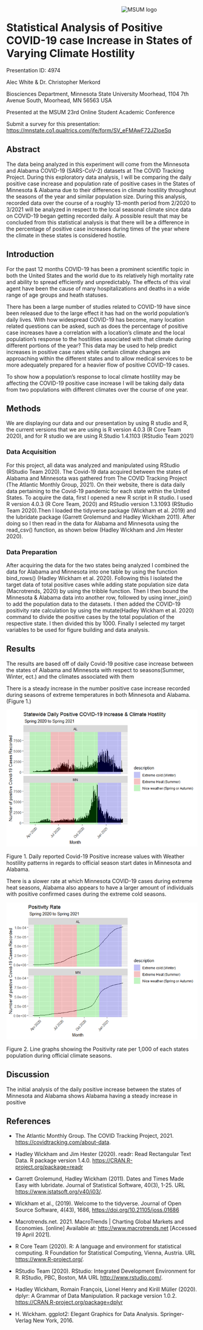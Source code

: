 
<img src="https://www2.mnstate.edu/uploadedImages/Content/Marketing/logos/MSUM_Signature_Vert_Color.jpg" alt="MSUM logo" width="200" style="float:right">

# Statistical Analysis of Positive COVID-19 case Increase in States of Varying Climate Hostility

Presentation ID: 4974

Alec White & Dr. Christopher Merkord

Biosciences Department, Minnesota State University Moorhead, 1104 7th
Avenue South, Moorhead, MN 56563 USA

Presented at the MSUM 23rd Online Student Academic Conference

Submit a survey for this presentation:
<https://mnstate.co1.qualtrics.com/jfe/form/SV_eFMAwF72JZIoeSq>

## Abstract

The data being analyzed in this experiment will come from the Minnesota
and Alabama COVID-19 (SARS-CoV-2) datasets at The COVID Tracking
Project. During this exploratory data analysis, I will be comparing the
daily positive case increase and population rate of positive cases in
the States of Minnesota & Alabama due to their differences in climate
hostility throughout the seasons of the year and similar population
size. During this analysis, recorded data over the course of a roughly
13-month period from 2/2020 to 3/2021 will be analyzed in respect to the
local seasonal climate since data on COVID-19 began getting recorded
daily. A possible result that may be concluded from this statistical
analysis is that there will be a difference in the percentage of
positive case increases during times of the year where the climate in
these states is considered hostile.

## Introduction

For the past 12 months COVID-19 has been a prominent scientific topic in
both the United States and the world due to its relatively high
mortality rate and ability to spread efficiently and unpredictably. The
effects of this viral agent have been the cause of many hospitalizations
and deaths in a wide range of age groups and heath statuses.

There has been a large number of studies related to COVID-19 have since
been released due to the large effect it has had on the world
population’s daily lives. With how widespread COVID-19 has become,
many location related questions can be asked, such as does the
percentage of positive case increases have a correlation with a
location’s climate and the local population’s response to the
hostilities associated with that climate during different portions of
the year? This data may be used to help predict increases in positive
case rates while certain climate changes are approaching within the
different states and to allow medical services to be more adequately
prepared for a heavier flow of positive COVID-19 cases.

To show how a population’s response to local climate hostility may be
affecting the COVID-19 positive case increase I will be taking daily
data from two populations with different climates over the course of one
year.

## Methods

We are displaying our data and our presentation by using R studio and R,
the current versions that we are using is R version 4.0.3 (R Core Team
2020), and for R studio we are using R.Studio 1.4.1103 (RStudio Team
2021)

### Data Acquisition

For this project, all data was analyzed and manipulated using RStudio
(RStudio Team 2020). The Covid-19 data acquired between the states of
Alabama and Minnesota was gathered from The COVID Tracking Project (The
Atlantic Monthly Group, 2021). On their website, there is data daily
data pertaining to the Covid-19 pandemic for each state within the
United States. To acquire the data, first I opened a new R script in R
studio. I used R version 4.0.3 (R Core Team, 2020) and RStudio version
1.3.1093 (RStudio Team 2020).Then I loaded the tidyverse package
(Wickham et al. 2019) and the lubridate package (Garrett Grolemund and
Hadley Wickham 2011). After doing so I then read in the data for Alabama
and Minnesota using the read\_csv() function, as shown below (Hadley
Wickham and Jim Hester 2020).

### Data Preparation

After acquiring the data for the two states being analyzed I combined
the data for Alabama and Minnesota into one table by using the function
bind\_rows() (Hadley Wickham et al. 2020). Following this I isolated the
target data of total positive cases while adding state population size
data (Macrotrends, 2020) by using the tribble function. Then I then
bound the Minnesota & Alabama data into another row, followed by using
inner\_join() to add the population data to the datasets. I then added
the COVID-19 positivity rate calculation by using the mutate(Hadley
Wickham et al. 2020) command to divide the positive cases by the total
population of the respective state. I then divided this by 1000. Finally
I selected my target variables to be used for figure building and data
analysis.

## Results

The results are based off of daily Covid-19 positive case increase
between the states of Alabama and Minnesota with respect to
seasons(Summer, Winter, ect.) and the climates associated with them

There is a steady increase in the number positive case increase recorded
during seasons of extreme temperatures in both Minnesota and Alabama.
(Figure 1.)

![](README_files/figure-gfm/unnamed-chunk-1-1.png)<!-- -->

Figure 1. Daily reported Covid-19 Positive increase values with Weather
hostility patterns in regards to official season start dates in
Minnesota and Alabama.

There is a slower rate at which Minnesota COVID-19 cases during extreme
heat seasons, Alabama also appears to have a larger amount of
individuals with positive confirmed cases during the extreme cold
seasons.

![](README_files/figure-gfm/unnamed-chunk-2-1.png)<!-- -->

Figure 2. Line graphs showing the Positivity rate per 1,000 of each
states population during official climate seasons.

## Discussion

The initial analysis of the daily positive increase between the states
of Minnesota and Alabama shows Alabama having a steady increase in
positive

## References

  - The Atlantic Monthly Group. The COVID Tracking Project, 2021.
    <https://covidtracking.com/about-data>.

  - Hadley Wickham and Jim Hester (2020). readr: Read Rectangular Text
    Data. R package version 1.4.0.
    <https://CRAN.R-project.org/package=readr>

  - Garrett Grolemund, Hadley Wickham (2011). Dates and Times Made Easy
    with lubridate. Journal of Statistical Software, 40(3), 1-25. URL
    <https://www.jstatsoft.org/v40/i03/>.

  - Wickham et al., (2019). Welcome to the tidyverse. Journal of Open
    Source Software, 4(43), 1686, <https://doi.org/10.21105/joss.01686>

  - Macrotrends.net. 2021. MacroTrends | Charting Global Markets and
    Economies. \[online\] Available at: <http://www.macrotrends.net>
    \[Accessed 19 April 2021\].

  - R Core Team (2020). R: A language and environment for statistical
    computing. R Foundation for Statistical Computing, Vienna, Austria.
    URL <https://www.R-project.org/>.

  - RStudio Team (2020). RStudio: Integrated Development Environment for
    R. RStudio, PBC, Boston, MA URL <http://www.rstudio.com/>.

  - Hadley Wickham, Romain François, Lionel Henry and Kirill Müller
    (2020). dplyr: A Grammar of Data Manipulation. R package version
    1.0.2. <https://CRAN.R-project.org/package=dplyr>

  - H. Wickham. ggplot2: Elegant Graphics for Data Analysis.
    Springer-Verlag New York, 2016.
